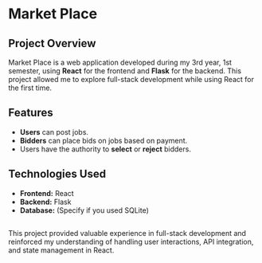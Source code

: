 # Market Place

## Project Overview
Market Place is a web application developed during my 3rd year, 1st semester, using **React** for the frontend and **Flask** for the backend. This project allowed me to explore full-stack development while using React for the first time.

## Features
- **Users** can post jobs.
- **Bidders** can place bids on jobs based on payment.
- Users have the authority to **select** or **reject** bidders.

## Technologies Used
- **Frontend:** React
- **Backend:** Flask
- **Database:** (Specify if you used SQLite)

##
This project provided valuable experience in full-stack development and reinforced my understanding of handling user interactions, API integration, and state management in React.
